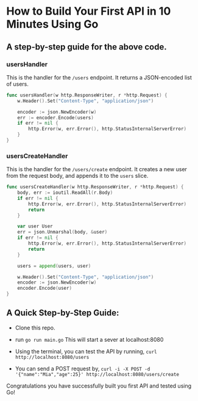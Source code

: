 # How to Build Your First API in 10 Minutes Using Go

## A step-by-step guide for the above code.

### usersHandler

This is the handler for the `/users` endpoint. It returns a JSON-encoded list of users.

```go
func usersHandler(w http.ResponseWriter, r *http.Request) {
	w.Header().Set("Content-Type", "application/json")

	encoder := json.NewEncoder(w)
	err := encoder.Encode(users)
	if err != nil {
		http.Error(w, err.Error(), http.StatusInternalServerError)
	}
}
```

### usersCreateHandler

This is the handler for the `/users/create` endpoint. It creates a new user from the request body, and appends it to the `users` slice.

```go
func usersCreateHandler(w http.ResponseWriter, r *http.Request) {
	body, err := ioutil.ReadAll(r.Body)
	if err != nil {
		http.Error(w, err.Error(), http.StatusInternalServerError)
		return
	}

	var user User
	err = json.Unmarshal(body, &user)
	if err != nil {
		http.Error(w, err.Error(), http.StatusInternalServerError)
		return
	}

	users = append(users, user)

	w.Header().Set("Content-Type", "application/json")
	encoder := json.NewEncoder(w)
	encoder.Encode(user)
}
```

## A Quick Step-by-Step Guide:

* Clone this repo.

* run ```go run main.go``` This will start a sever at localhost:8080

* Using the terminal, you can test the API by running, ```curl http://localhost:8080/users```

* You can send a POST request by, ```curl -i -X POST -d '{"name":"Mia","age":25}' http://localhost:8080/users/create```

Congratulations you have successfully built you first API and tested using Go!
